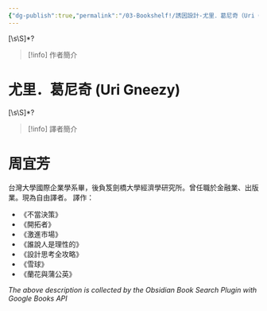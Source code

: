 ```yaml
---
{"dg-publish":true,"permalink":"/03-Bookshelf!/誘因設計-尤里．葛尼奇（Uri Gneezy）/","title":"誘因設計","noteIcon":"1","created":"2024-09-10T22:49:43.052+08:00","updated":"2024-09-10T23:26:46.622+08:00"}
---
```



[\s\S]*?

> [!info] 作者簡介
> 
<div class="transclusion internal-embed is-loaded"><div class="markdown-embed">

<div class="markdown-embed-title">

# 尤里．葛尼奇 (Uri Gneezy)

</div>



[\s\S]*?


</div></div>


> [!info] 譯者簡介
> 
<div class="transclusion internal-embed is-loaded"><div class="markdown-embed">

<div class="markdown-embed-title">

# 周宜芳

</div>



台灣大學國際企業學系畢，後負笈劍橋大學經濟學研究所。曾任職於金融業、出版業。現為自由譯者。
譯作：
- 《不當決策》
- 《開拓者》
- 《激進市場》
- 《誰說人是理性的》
- 《設計思考全攻略》
- 《雪球》
- 《蘭花與蒲公英》

</div></div>


_The above description is collected by the Obsidian Book Search Plugin with Google Books API_
